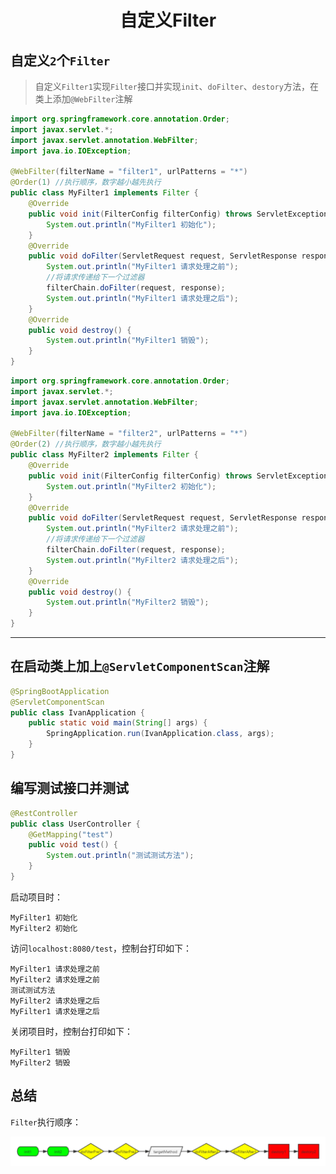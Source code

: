 <h1 align="center">自定义Filter</h1>

## 自定义`2`个`Filter`

> 自定义`Filter1`实现`Filter`接口并实现`init`、`doFilter`、`destory`方法，在类上添加`@WebFilter`注解

```java
import org.springframework.core.annotation.Order;
import javax.servlet.*;
import javax.servlet.annotation.WebFilter;
import java.io.IOException;

@WebFilter(filterName = "filter1", urlPatterns = "*")
@Order(1) //执行顺序，数字越小越先执行
public class MyFilter1 implements Filter {
    @Override
    public void init(FilterConfig filterConfig) throws ServletException {
        System.out.println("MyFilter1 初始化");
    }
    @Override
    public void doFilter(ServletRequest request, ServletResponse response, FilterChain filterChain) throws IOException, ServletException {
        System.out.println("MyFilter1 请求处理之前");
        //将请求传递给下一个过滤器
        filterChain.doFilter(request, response);
        System.out.println("MyFilter1 请求处理之后");
    }
    @Override
    public void destroy() {
        System.out.println("MyFilter1 销毁");
    }
}

```

```java
import org.springframework.core.annotation.Order;
import javax.servlet.*;
import javax.servlet.annotation.WebFilter;
import java.io.IOException;

@WebFilter(filterName = "filter2", urlPatterns = "*")
@Order(2) //执行顺序，数字越小越先执行
public class MyFilter2 implements Filter {
    @Override
    public void init(FilterConfig filterConfig) throws ServletException {
        System.out.println("MyFilter2 初始化");
    }
    @Override
    public void doFilter(ServletRequest request, ServletResponse response, FilterChain filterChain) throws IOException, ServletException {
        System.out.println("MyFilter2 请求处理之前");
        //将请求传递给下一个过滤器
        filterChain.doFilter(request, response);
        System.out.println("MyFilter2 请求处理之后");
    }
    @Override
    public void destroy() {
        System.out.println("MyFilter2 销毁");
    }
}

```

-----

## 在启动类上加上`@ServletComponentScan`注解

```java
@SpringBootApplication
@ServletComponentScan
public class IvanApplication {
    public static void main(String[] args) {
        SpringApplication.run(IvanApplication.class, args);
    }
}
```

## 编写测试接口并测试

```java
@RestController
public class UserController {
    @GetMapping("test")
    public void test() {
        System.out.println("测试测试方法");
    }
}
```

启动项目时：

```
MyFilter1 初始化
MyFilter2 初始化
```

访问`localhost:8080/test`，控制台打印如下：

```
MyFilter1 请求处理之前
MyFilter2 请求处理之前
测试测试方法
MyFilter2 请求处理之后
MyFilter1 请求处理之后
```

关闭项目时，控制台打印如下：

```
MyFilter1 销毁
MyFilter2 销毁
```

## 总结

`Filter`执行顺序：

![filter](https://raw.githubusercontent.com/isIvanTsui/img/master/filter.png)
